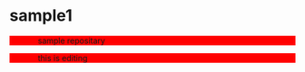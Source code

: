 # sample1
sample repositary

<html>
<head>
<style>
p{
background-color:red;
text-indent:50px;}

</style>

</head>
<body>
<p>this is editing </p>
<body>


</html>




